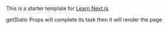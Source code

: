 This is a starter template for [Learn Next.js](https://nextjs.org/learn).

getStatic Props will complete its task then it will render the page